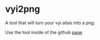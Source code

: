 # vyi2png  
A tool that will turn your vyi atlas into a png.

Use the tool inside of the github [page](https://actii-codes.github.io/vyi2png/)
